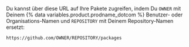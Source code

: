 Du kannst über diese URL auf Ihre Pakete zugreifen, indem Du `OWNER` mit Deinem {% data variables.product.prodname_dotcom %} Benutzer- oder Organisations-Namen und `REPOSITORY` mit Deinem Repository-Namen ersetzt:
   ```
   https://github.com/OWNER/REPOSITORY/packages
   ```
